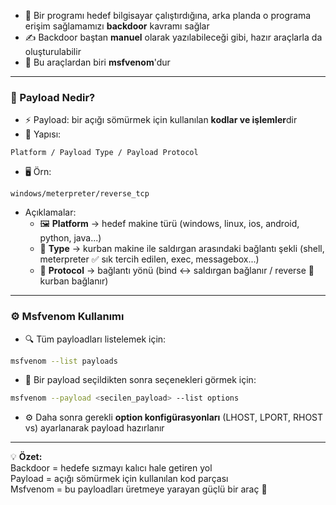 - 🔑 Bir programı hedef bilgisayar çalıştırdığına, arka planda o programa erişim sağlamamızı **backdoor** kavramı sağlar  
- ✍️ Backdoor baştan **manuel** olarak yazılabileceği gibi, hazır araçlarla da oluşturulabilir  
- 🚀 Bu araçlardan biri **msfvenom**'dur  

---

### 📜 Payload Nedir?
- ⚡ Payload: bir açığı sömürmek için kullanılan **kodlar ve işlemler**dir  
- 🔎 Yapısı:  
```
Platform / Payload Type / Payload Protocol
```
- 🖥️ Örn:  
```
windows/meterpreter/reverse_tcp
```

- Açıklamalar:  
  - 🖼️ **Platform** → hedef makine türü (windows, linux, ios, android, python, java...)  
  - 🔗 **Type** → kurban makine ile saldırgan arasındaki bağlantı şekli (shell, meterpreter ✅ sık tercih edilen, exec, messagebox...)  
  - 📡 **Protocol** → bağlantı yönü (bind ↔️ saldırgan bağlanır / reverse 🔄 kurban bağlanır)  

---

### ⚙️ Msfvenom Kullanımı
- 🔍 Tüm payloadları listelemek için:  
```bash
msfvenom --list payloads
```  

- 📂 Bir payload seçildikten sonra seçenekleri görmek için:  
```bash
msfvenom --payload <secilen_payload> --list options
```  

- ⚙️ Daha sonra gerekli **option konfigürasyonları** (LHOST, LPORT, RHOST vs) ayarlanarak payload hazırlanır  

---

💡 **Özet:**  
Backdoor = hedefe sızmayı kalıcı hale getiren yol  
Payload = açığı sömürmek için kullanılan kod parçası  
Msfvenom = bu payloadları üretmeye yarayan güçlü bir araç 🚀  

